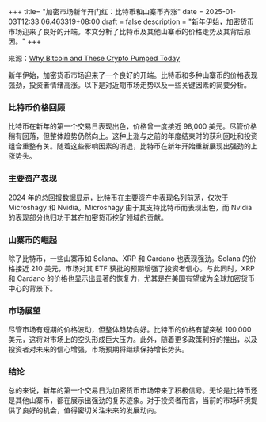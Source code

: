 +++
title= "加密市场新年开门红：比特币和山寨币齐涨"
date = 2025-01-03T12:33:06.463319+08:00
draft = false
description = "新年伊始，加密货币市场迎来了良好的开端。本文分析了比特币及其他山寨币的价格走势及其背后原因。"
+++

来源：[Why Bitcoin and These Crypto Pumped Today](https://www.youtube.com/watch?v=O1zn9KMMzSU)

新年伊始，加密货币市场迎来了一个良好的开端。比特币和多种山寨币的价格表现强劲，投资者情绪高涨。以下是对近期市场走势以及一些关键因素的简要分析。

### 比特币价格回顾

比特币在新年的第一个交易日表现出色，价格曾一度接近 98,000 美元。尽管价格稍有回落，但整体趋势仍然向上。这种上涨与之前的年度结束时的获利回吐和投资组合重整有关。随着这些影响因素的消退，比特币在新年开始重新展现出强劲的上涨势头。

### 主要资产表现

2024 年的总回报数据显示，比特币在主要资产中表现名列前茅，仅次于 Microshagy 和 Nvidia。Microshagy 由于其支持比特币而表现出色，而 Nvidia 的表现部分也归功于其在加密货币挖矿领域的贡献。

### 山寨币的崛起

除了比特币，一些山寨币如 Solana、XRP 和 Cardano 也表现强劲。Solana 的价格接近 210 美元，市场对其 ETF 获批的预期增强了投资者信心。与此同时，XRP 和 Cardano 的价格也显示出显著的恢复力，尤其是在美国有望成为全球加密货币中心的背景下。

### 市场展望

尽管市场有短期的价格波动，但整体趋势向好。比特币的价格有望突破 100,000 美元，这将对市场上的空头形成巨大压力。此外，随着更多政策利好的推出，以及投资者对未来的信心增强，市场预期将继续保持增长势头。

### 结论

总的来说，新年的第一个交易日为加密货币市场带来了积极信号。无论是比特币还是其他山寨币，都在展示出强劲的复苏迹象。对于投资者而言，当前的市场环境提供了良好的机会，值得密切关注未来的发展动向。